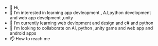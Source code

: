 - 👋 Hi, 
- 👀 I’m interested in learning app devleopment , A.I,python development and web app develpment ,unity
- 🌱 I’m currently learning web devlopment and design and c# and python
- 💞️ I’m looking to collaborate on AI, python ,unity game and web app and android apps 
- 📫 How to reach me 

<!---
swapnaarghya/swapnaarghya is a ✨ special ✨ repository because its `README.md` (this file) appears on your GitHub profile.
You can click the Preview link to take a look at your changes.
--->
